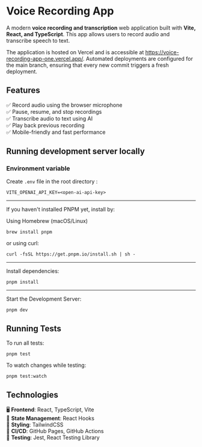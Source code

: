 # Voice Recording App

A modern **voice recording and transcription** web application built with **Vite, React, and TypeScript**. This app allows users to record audio and transcribe speech to text.

The application is hosted on Vercel and is accessible at https://voice-recording-app-one.vercel.app/. Automated deployments are configured for the main branch, ensuring that every new commit triggers a fresh deployment.

## Features

✅ Record audio using the browser microphone  
✅ Pause, resume, and stop recordings  
✅ Transcribe audio to text using AI  
✅ Play back previous recording  
✅ Mobile-friendly and fast performance

## Running development server locally

### Environment variable

Create `.env` file in the root directory :

```
VITE_OPENAI_API_KEY=<open-ai-api-key>
```

---

If you haven't installed PNPM yet, install by:

Using Homebrew (macOS/Linux)

```
brew install pnpm
```

or using curl:

```
curl -fsSL https://get.pnpm.io/install.sh | sh -
```

---

Install dependencies:

```
pnpm install
```

---

Start the Development Server:

```
pnpm dev
```

## Running Tests

To run all tests:

```
pnpm test
```

To watch changes while testing:

```
pnpm test:watch
```

## Technologies

🖥️ **Frontend**: React, TypeScript, Vite  
🔄 **State Management**: React Hooks  
🎨 **Styling**: TailwindCSS  
🚀 **CI/CD**: GitHub Pages, GitHub Actions  
🧪 **Testing**: Jest, React Testing Library
